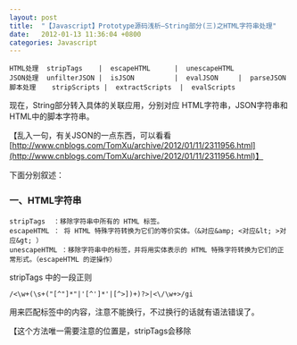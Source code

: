 ```yaml
---
layout: post
title:  "【Javascript】Prototype源码浅析—String部分(三)之HTML字符串处理"
date:   2012-01-13 11:36:04 +0800
categories: Javascript
---
```


    HTML处理	stripTags    |  escapeHTML      |  unescapeHTML 	 
    JSON处理	unfilterJSON |  isJSON          |  evalJSON     |  parseJSON
    脚本处理	stripScripts |  extractScripts  |  evalScripts

现在，String部分转入具体的关联应用，分别对应 HTML字符串，JSON字符串和HTML中的脚本字符串。

【乱入一句，有关JSON的一点东西，可以看看[http://www.cnblogs.com/TomXu/archive/2012/01/11/2311956.html](http://www.cnblogs.com/TomXu/archive/2012/01/11/2311956.html)】

下面分别叙述：

### 一、HTML字符串 

    stripTags  ：移除字符串中所有的 HTML 标签。
    escapeHTML ： 将 HTML 特殊字符转换为它们的等价实体。（&对应&amp; <对应&lt; >对应&gt; ）
    unescapeHTML ：移除字符串中的标签，并将用实体表示的 HTML 特殊字符转换为它们的正常形式。（escapeHTML 的逆操作）


stripTags  中的一段正则
    
    /<\w+(\s+("[^"]*"|'[^']*'|[^>])+)?>|<\/\w+>/gi
    
用来匹配标签中的内容，注意不能换行，不过换行的话就有语法错误了。

【这个方法唯一需要注意的位置是，stripTags会移除<script>标签，但是不会移除里面的内容，所以可能将<script>里面的内容暴露出来，影响页面结构】


### 二、脚本字符串

    stripScripts ： 移除字符串中所有的 HTML script 块。弥补stripTags方法对script标签的缺陷
    extractScripts ：提取出字符串中包含的所有 script 的内容，并将之返回作为一个字符串数组。
    evalScripts ：执行字符串中包含的所有 script 块的内容。返回一个数组，该数组包含每个 script 执行后返回的值。  

stripScripts中的正则是对stripTags中一个正则的发展

```javascript
    function stripScripts() {
        var pattern = new RegExp('<script[^>]*>([\\S\\s]*?)<\/script>', 'img');//i忽略大小写，m换行，g全局
        return this.replace(pattern , '');
    }
 

    function extractScripts() {
        var matchAll = new RegExp('<script[^>]*>([\\S\\s]*?)<\/script>', 'img'),
        matchOne = new RegExp('<script[^>]*>([\\S\\s]*?)<\/script>', 'im');
        return (this.match(matchAll) || []).map(function(scriptTag) { 
            return (scriptTag.match(matchOne) || ['', ''])[1];
        });
    }
```
map是对数组的一个扩展，某些浏览器有这个原生方法，参见《chrome原生方法之数组》
最后获得的是一个所有script标签内部内容的一个数组，因此evalScripts 的做法就很自然的可以想出来——循环遍历获得的数组，然后依次执行（eval），存储每一项执行的结果。

```javascript
    function evalScripts() {
        return this.extractScripts().map(function(script) { return eval(script) });
    }
```

### 三、JSON处理

    unfilterJSON：移除 Ajax JSON 或 JavaScript 响应内容周围的安全注释界定符。
    isJSON：使用正则表达式检测字符串是否是合法的 JSON 格式
    evalJSON：执行一个 JSON 格式的字符串，并返回结果对象

其中isJSON和evalJSON就是JSON.js中的parseJSON，而且代码也差不多，参见《从字符串中解析出JSON》

顺便说一点unfilterJSON中的安全注释界定符，这是一种安全机制，对于自家的数据，可以在返回值两端加上特殊的字符（界定符）来表明数据的来源，客户端解析的时候用unfilterJSON来处理掉添加的界定符，借此可以在一定程度上减少一些XSS的攻击。

Prototype中默认的形式是：

```javascript
'/*-secure-\n{"name": "小西山子","age": 24}\n*/'
```

其中界定符号是 /*-secure-\n'和'\n*/'


